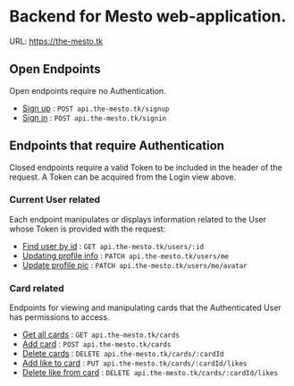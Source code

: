 # Backend for Mesto web-application.

URL: https://the-mesto.tk

## Open Endpoints

Open endpoints require no Authentication.

* [Sign up](docs/sign_up.md) : `POST api.the-mesto.tk/signup`
* [Sign in](docs/sign_in.md) : `POST api.the-mesto.tk/signin`

## Endpoints that require Authentication

Closed endpoints require a valid Token to be included in the header of the
request. A Token can be acquired from the Login view above.

### Current User related

Each endpoint manipulates or displays information related to the User whose
Token is provided with the request:

* [Find user by id](docs/user/get_user.md) : `GET api.the-mesto.tk/users/:id`
* [Updating profile info](docs/user/update_info.md) : `PATCH api.the-mesto.tk/users/me`
* [Update profile pic](docs/user/update_pic.md) : `PATCH api.the-mesto.tk/users/me/avatar`


### Card related

Endpoints for viewing and manipulating cards that the Authenticated User
has permissions to access.

* [Get all cards](cards/get_cards.md) : `GET api.the-mesto.tk/cards`
* [Add card](cards/add_card.md) : `POST api.the-mesto.tk/cards`
* [Delete cards](cards/pk/delete_card.md) : `DELETE api.the-mesto.tk/cards/:cardId`
* [Add like to card](cards/pk/put_like.md) : `PUT api.the-mesto.tk/cards/:cardId/likes`
* [Delete like from card](cards/pk/remove_like.md) : `DELETE api.the-mesto.tk/cards/:cardId/likes`